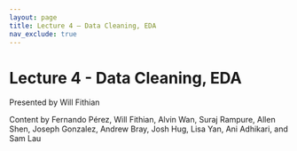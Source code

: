 ```yaml
---
layout: page
title: Lecture 4 – Data Cleaning, EDA
nav_exclude: true
---
```


# Lecture 4 - Data Cleaning, EDA

Presented by Will Fithian

Content by Fernando Pérez, Will Fithian, Alvin Wan, Suraj Rampure, Allen Shen, Joseph Gonzalez, Andrew Bray, Josh Hug, Lisa Yan, Ani Adhikari, and Sam Lau
